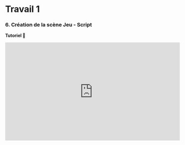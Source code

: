 # Travail 1
### 6. Création de la scène Jeu - Script
**Tutoriel 🎥**
<iframe width="560" height="315" src="https://www.youtube.com/embed/v4OD6PwHGIw?si=GXRGBzEp96a_gDBi" title="YouTube video player" frameborder="0" allow="accelerometer; autoplay; clipboard-write; encrypted-media; gyroscope; picture-in-picture; web-share" referrerpolicy="strict-origin-when-cross-origin" allowfullscreen></iframe>
